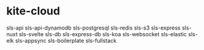 # kite-cloud

sls-api
sls-api-dynamodb
sls-postgresql
sls-redis
sls-s3
sls-express
sls-nuxt
sls-svelte
sls-db
sls-express-db
sls-koa
sls-websocket
sls-elastic
sls-elk
sls-appsync
sls-boilerplate
sls-fullstack

